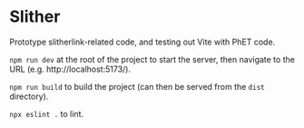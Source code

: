 Slither
================

Prototype slitherlink-related code, and testing out Vite with PhET code.

`npm run dev` at the root of the project to start the server, then navigate to the URL (e.g. http://localhost:5173/).

`npm run build` to build the project (can then be served from the `dist` directory).

`npx eslint .` to lint.
